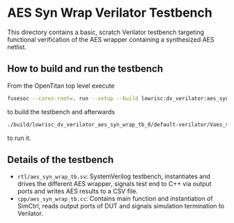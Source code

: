AES Syn Wrap Verilator Testbench
============================

This directory contains a basic, scratch Verilator testbench targeting
functional verification of the AES wrapper containing a synthesized AES netlist.

How to build and run the testbench
----------------------------------

From the OpenTitan top level execute

   ```sh
   fusesoc --cores-root=. run --setup --build lowrisc:dv_verilator:aes_syn_wrap_tb
   ```
to build the testbench and afterwards

   ```sh
   ./build/lowrisc_dv_verilator_aes_syn_wrap_tb_0/default-verilator/Vaes_syn_wrap_tb
   ```
to run it.

Details of the testbench
------------------------

- `rtl/aes_syn_wrap_tb.sv`: SystemVerilog testbench, instantiates and drives the
  different AES wrapper, signals test end to C++ via output ports and writes 
  AES results to a CSV file.
- `cpp/aes_syn_wrap_tb.cc`: Contains main function and instantiation of SimCtrl,
  reads output ports of DUT and signals simulation termination to Verilator.
